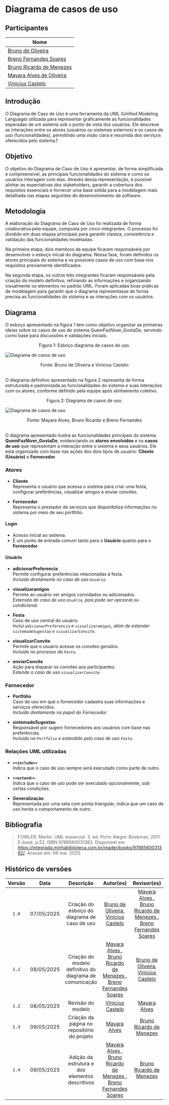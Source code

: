 # Diagrama de casos de uso 

## Participantes

| Nome                      | 
|---------------------------|
| [Bruno de Oliveira](https://github.com/BrunoOLiveirax) |
| [Breno Fernandes Soares](https://github.com/brenofrds) | 
| [Bruno Ricardo de Menezes ](https://github.com/EhOBruno) |
| [Mayara Alves de Oliveira](https://github.com/mayara-tech) | 
| [Vinicius Castelo](https://github.com/Vini47) | 

## Introdução

O Diagrama de Caso de Uso é uma ferramenta da UML (Unified Modeling Language) utilizada para representar graficamente as funcionalidades esperadas de um sistema sob o ponto de vista dos usuários. Ele descreve as interações entre os atores (usuários ou sistemas externos) e os casos de uso (funcionalidades), permitindo uma visão clara e resumida dos serviços oferecidos pelo sistema.1

## Objetivo

O objetivo do Diagrama de Caso de Uso é apresentar, de forma simplificada e compreensível, as principais funcionalidades do sistema e como os usuários interagem com elas. Através dessa representação, é possível alinhar as expectativas dos stakeholders, garantir a cobertura dos requisitos essenciais e fornecer uma base sólida para a modelagem mais detalhada nas etapas seguintes do desenvolvimento de software.

## Metodologia

A elaboração do Diagrama de Caso de Uso foi realizada de forma colaborativa pela equipe, composta por cinco integrantes. O processo foi dividido em duas etapas principais para garantir clareza, consistência e validação das funcionalidades modeladas.

Na primeira etapa, dois membros da equipe ficaram responsáveis por desenvolver o esboço inicial do diagrama. Nessa fase, foram definidos os atores principais do sistema e os possíveis casos de uso com base nos requisitos previamente identificados.

Na segunda etapa, os outros três integrantes ficaram responsáveis pela criação do modelo definitivo, refinando as informações e organizando visualmente os elementos no padrão UML. Foram aplicadas boas práticas de modelagem para garantir que o diagrama representasse de forma precisa as funcionalidades do sistema e as interações com os usuários.

## Diagrama
O esboço apresentado na figura 1 tem como objetivo organizar as primeiras ideias sobre os casos de uso do sistema QuemFazNiver_GostaDe, servindo como base para discussões e validações iniciais.

<center>Figura 1: Esboço diagrama de casos de uso.</center>

![Diagrama de casos de uso](./assets/Esboco_diagrama_cs.jpeg)

<center>Fonte: Bruno de Oliveira e Vinicius Castelo </center>
<br>

O diagrama definitivo apresentado na figura 2 representa de forma estruturada e padronizada as funcionalidades do sistema e suas interações com os atores, conforme definido pela equipe após alinhamento coletivo.

<center>Figura 2: Diagrama de casos de uso.</center>

![Diagrama de casos de uso](./assets/Diagrama-casos-de-uso.png)

<center>Fonte: Mayara Alves, Bruno Ricardo  e Breno Fernandes </center>
<br>

O diagrama apresentado ilustra as funcionalidades principais do sistema **QuemFazNiver_GostaDe**, evidenciando os **atores envolvidos** e os **casos de uso** que representam a interação entre o sistema e seus usuários. Ele está organizado com base nas ações dos dois tipos de usuário: **Cliente (Usuário)** e **Fornecedor**.


### Atores

- **Cliente**  
  Representa o usuário que acessa o sistema para criar uma festa, configurar preferências, visualizar amigos e enviar convites.

- **Fornecedor**  
  Representa o prestador de serviços que disponibiliza informações no sistema por meio de seu portfólio.


#### Login
- Acesso inicial ao sistema.  
- É um ponto de entrada comum tanto para o **Usuário** quanto para o **Fornecedor**.

#### Usuário

- **adicionarPreferencia**  
  Permite configurar preferências relacionadas à festa.  
  _Incluído diretamente no caso de uso `Usuário`._

- **visualizaramigos**  
  Permite ao usuário ver amigos convidados ou adicionados.  
  _Extensão do caso de uso `Usuário`, pois pode ser opcional ou condicional._

- **Festa**  
  Caso de uso central do usuário.  
  _Inclui `adicionarPreferencia` e `visualizaramigos`, além de estender `sistemadeSugestao` e `visualizarConvite`._

- **visualizarConvite**  
  Permite que o usuário acesse os convites gerados.  
  _Incluído no processo da `Festa`._

- **enviarConvite**  
  Ação para disparar os convites aos participantes.  
  _Estende o caso de uso `visualizarConvite`._

### Fornecedor

- **Portfólio**  
  Caso de uso em que o fornecedor cadastra suas informações e serviços oferecidos.  
  _Incluído diretamente no papel do Fornecedor._

- **sistemadeSugestao**  
  Responsável por sugerir fornecedores aos usuários com base nas preferências.  
  _Incluído no `Portfólio` e estendido pelo caso de uso `Festa`._

### Relações UML utilizadas

- **`<<include>>`**  
  Indica que o caso de uso sempre será executado como parte de outro. 

- **`<<extend>>`**  
  Indica que o caso de uso pode ser executado opcionalmente, sob certas condições.

- **Generalização**  
  Representada por uma seta com ponta triangular, indica que um caso de uso herda o comportamento de outro.    


## Bibliografia 

> FOWLER, Martin. UML essencial. 3. ed. Porto Alegre: Bookman, 2011. E-book. p.52. ISBN 9788560031382. Disponível em: https://integrada.minhabiblioteca.com.br/reader/books/9788560031382/. Acesso em: 06 mai. 2025.

## Histórico de versões

| Versão |    Data    |                       Descrição                       |                       Autor(es)                        |                      Revisor(es)                       |
| :----: | :--------: | :---------------------------------------------------: | :----------------------------------------------------: | :----------------------------------------------------: 
| `1.0`  | 07/05/2025|  Criação do esboço do diagrama de caso de uso |[Bruno de Oliveira](https://github.com/BrunoOLiveirax), [Vinicius Castelo](https://github.com/Vini47) | [Mayara Alves ](https://github.com/mayara-tech), [Bruno Ricardo de Menezes ](https://github.com/EhOBruno), [Breno Fernandes Soares](https://github.com/brenofrds) |
| `1.1`  | 08/05/2025| Criação do modelo definitivo do diagrama de comunicação |[Mayara Alves ](https://github.com/mayara-tech), [Bruno Ricardo de Menezes ](https://github.com/EhOBruno), [Breno Fernandes Soares](https://github.com/brenofrds) | [Bruno de Oliveira](https://github.com/BrunoOLiveirax), [Vinicius Castelo](https://github.com/Vini47) |
| `1.2`  | 08/05/2025|  Revisão do modelo |[Vinicius Castelo](https://github.com/Vini47)  | [Mayara Alves ](https://github.com/mayara-tech) |
| `1.3`  | 09/05/2025| Criação da página no repositório do projeto |[Mayara Alves ](https://github.com/mayara-tech)  | [Bruno Ricardo de Menezes ](https://github.com/EhOBruno) |
| `1.4`  | 09/05/2025| Adição da estrutura e dos elementos descritivos |[Mayara Alves ](https://github.com/mayara-tech), [Bruno Ricardo de Menezes ](https://github.com/EhOBruno), [Breno Fernandes Soares](https://github.com/brenofrds) | [Bruno Ricardo de Menezes ](https://github.com/EhOBruno) |
